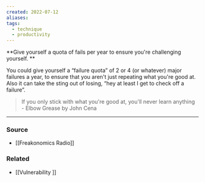 ```yaml
---
created: 2022-07-12
aliases: 
tags:
  - technique
  - productivity
---
```

**Give yourself a quota of fails per year to ensure you're challenging yourself. **

You could give yourself a “failure quota” of 2 or 4 (or whatever) major failures a year, to ensure that you aren't just repeating what you're good at. Also it can take the sting out of losing, “hey at least I get to check off a failure”.

> If you only stick with what you're good at, you'll never learn anything - Elbow Grease by John Cena
> 

---

### Source
- [[Freakonomics Radio]]

### Related
- [[Vulnerability ]]